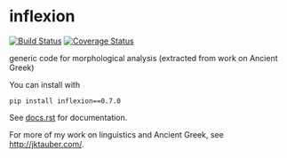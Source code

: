 # inflexion

[![Build Status](https://travis-ci.org/jtauber/inflexion.svg)](https://travis-ci.org/jtauber/inflexion)
[![Coverage Status](https://coveralls.io/repos/jtauber/inflexion/badge.svg?branch=master&service=github)](https://coveralls.io/github/jtauber/inflexion?branch=master)

generic code for morphological analysis (extracted from work on Ancient Greek)

You can install with

    pip install inflexion==0.7.0

See [docs.rst](https://github.com/jtauber/inflexion/blob/master/docs.rst)
for documentation.

For more of my work on linguistics and Ancient Greek, see <http://jktauber.com/>.
